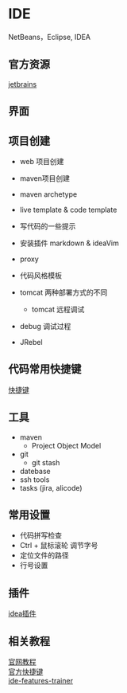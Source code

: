 # IDE
NetBeans，Eclipse, IDEA
## 官方资源
[jetbrains](https://www.jetbrains.com/)
## 界面

## 项目创建
* web 项目创建
* maven项目创建
* maven archetype
* live template & code template
* 写代码的一些提示
* 安装插件 markdown & ideaVim

* proxy
* 代码风格模板

* tomcat 两种部署方式的不同
    * tomcat 远程调试
* debug 调试过程
* JRebel

## 代码常用快捷键
[快捷键](./idea_hot_key.md)   

## 工具
* maven 
    * Project Object Model
* git 
    * git stash 
* datebase 
* ssh tools
* tasks (jira, alicode)

## 常用设置

* 代码拼写检查
* Ctrl + 鼠标滚轮 调节字号
* 定位文件的路径
* 行号设置

## 插件
[idea插件](./idea插件.md)

## 相关教程

[官网教程](https://github.com/judasn/IntelliJ-IDEA-Tutorial)    
[官方快捷键](https://resources.jetbrains.com/storage/products/intellij-idea/docs/IntelliJIDEA_ReferenceCard.pdf)     
[ide-features-trainer](https://plugins.jetbrains.com/plugin/8554-ide-features-trainer)